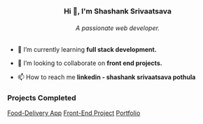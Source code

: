 <h3 align="center">Hi 👋, I'm Shashank Srivaatsava</h3>
<h6 align="center">A passionate web developer.</h6>

- 🌱 I’m currently learning **full stack development.**

- 👯 I’m looking to collaborate on **front end projects.**

- 📫 How to reach me **linkedin - shashank srivaatsava pothula**

<h3>Projects Completed</h3>
<a href='https://nomnom-aouo.onrender.com/' target='_blank'>Food-Delivery App</a>
<a href='https://shinytornado.github.io/taato' target='_blank'>Front-End Project</a>
<a href='https://shinytornado.github.io/portfolio' target='_blank'>Portfolio</a>
